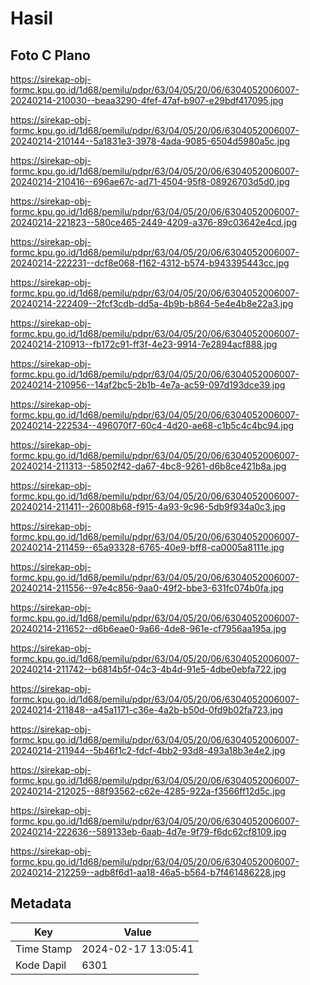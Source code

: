 # Hasil

## Foto C Plano

https://sirekap-obj-formc.kpu.go.id/1d68/pemilu/pdpr/63/04/05/20/06/6304052006007-20240214-210030--beaa3290-4fef-47af-b907-e29bdf417095.jpg

https://sirekap-obj-formc.kpu.go.id/1d68/pemilu/pdpr/63/04/05/20/06/6304052006007-20240214-210144--5a1831e3-3978-4ada-9085-6504d5980a5c.jpg

https://sirekap-obj-formc.kpu.go.id/1d68/pemilu/pdpr/63/04/05/20/06/6304052006007-20240214-210416--696ae67c-ad71-4504-95f8-08926703d5d0.jpg

https://sirekap-obj-formc.kpu.go.id/1d68/pemilu/pdpr/63/04/05/20/06/6304052006007-20240214-221823--580ce465-2449-4209-a376-89c03642e4cd.jpg

https://sirekap-obj-formc.kpu.go.id/1d68/pemilu/pdpr/63/04/05/20/06/6304052006007-20240214-222231--dcf8e068-f162-4312-b574-b943395443cc.jpg

https://sirekap-obj-formc.kpu.go.id/1d68/pemilu/pdpr/63/04/05/20/06/6304052006007-20240214-222409--2fcf3cdb-dd5a-4b9b-b864-5e4e4b8e22a3.jpg

https://sirekap-obj-formc.kpu.go.id/1d68/pemilu/pdpr/63/04/05/20/06/6304052006007-20240214-210913--fb172c91-ff3f-4e23-9914-7e2894acf888.jpg

https://sirekap-obj-formc.kpu.go.id/1d68/pemilu/pdpr/63/04/05/20/06/6304052006007-20240214-210956--14af2bc5-2b1b-4e7a-ac59-097d193dce39.jpg

https://sirekap-obj-formc.kpu.go.id/1d68/pemilu/pdpr/63/04/05/20/06/6304052006007-20240214-222534--496070f7-60c4-4d20-ae68-c1b5c4c4bc94.jpg

https://sirekap-obj-formc.kpu.go.id/1d68/pemilu/pdpr/63/04/05/20/06/6304052006007-20240214-211313--58502f42-da67-4bc8-9261-d6b8ce421b8a.jpg

https://sirekap-obj-formc.kpu.go.id/1d68/pemilu/pdpr/63/04/05/20/06/6304052006007-20240214-211411--26008b68-f915-4a93-9c96-5db9f934a0c3.jpg

https://sirekap-obj-formc.kpu.go.id/1d68/pemilu/pdpr/63/04/05/20/06/6304052006007-20240214-211459--65a93328-6765-40e9-bff8-ca0005a8111e.jpg

https://sirekap-obj-formc.kpu.go.id/1d68/pemilu/pdpr/63/04/05/20/06/6304052006007-20240214-211556--97e4c856-9aa0-49f2-bbe3-631fc074b0fa.jpg

https://sirekap-obj-formc.kpu.go.id/1d68/pemilu/pdpr/63/04/05/20/06/6304052006007-20240214-211652--d6b6eae0-9a66-4de8-961e-cf7956aa195a.jpg

https://sirekap-obj-formc.kpu.go.id/1d68/pemilu/pdpr/63/04/05/20/06/6304052006007-20240214-211742--b6814b5f-04c3-4b4d-91e5-4dbe0ebfa722.jpg

https://sirekap-obj-formc.kpu.go.id/1d68/pemilu/pdpr/63/04/05/20/06/6304052006007-20240214-211848--a45a1171-c36e-4a2b-b50d-0fd9b02fa723.jpg

https://sirekap-obj-formc.kpu.go.id/1d68/pemilu/pdpr/63/04/05/20/06/6304052006007-20240214-211944--5b46f1c2-fdcf-4bb2-93d8-493a18b3e4e2.jpg

https://sirekap-obj-formc.kpu.go.id/1d68/pemilu/pdpr/63/04/05/20/06/6304052006007-20240214-212025--88f93562-c62e-4285-922a-f3566ff12d5c.jpg

https://sirekap-obj-formc.kpu.go.id/1d68/pemilu/pdpr/63/04/05/20/06/6304052006007-20240214-222636--589133eb-6aab-4d7e-9f79-f6dc62cf8109.jpg

https://sirekap-obj-formc.kpu.go.id/1d68/pemilu/pdpr/63/04/05/20/06/6304052006007-20240214-212259--adb8f6d1-aa18-46a5-b564-b7f461486228.jpg


## Metadata

| Key        | Value               |
| ---------- | ------------------- |
| Time Stamp | 2024-02-17 13:05:41 |
| Kode Dapil | 6301                |




